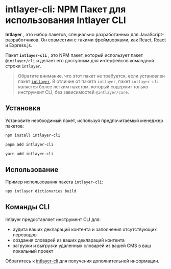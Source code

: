 # intlayer-cli: NPM Пакет для использования Intlayer CLI

**Intlayer** , это набор пакетов, специально разработанных для JavaScript-разработчиков. Он совместим с такими фреймворками, как React, React и Express.js.

Пакет **`intlayer-cli`** , это NPM пакет, который использует пакет `@intlayer/cli` и делает его доступным для интерфейсов командной строки `intlayer`.

> Обратите внимание, что этот пакет не требуется, если установлен пакет [`intlayer`](https://github.com/aymericzip/intlayer/tree/main/docs/ru/packages/intlayer/index.md). В отличие от пакета `intlayer`, пакет `intlayer-cli` является более легким пакетом, который содержит только инструмент CLI, без зависимостей `@intlayer/core`.

## Установка

Установите необходимый пакет, используя предпочитаемый менеджер пакетов:

```bash packageManager="npm"
npm install intlayer-cli
```

```bash packageManager="pnpm"
pnpm add intlayer-cli
```

```bash packageManager="yarn"
yarn add intlayer-cli
```

## Использование

Пример использования пакета `intlayer-cli`:

```bash
npx intlayer dictionaries build
```

## Команды CLI

Intlayer предоставляет инструмент CLI для:

- аудита ваших деклараций контента и заполнения отсутствующих переводов
- создания словарей из ваших деклараций контента
- загрузки и выгрузки удаленных словарей из вашей CMS в ваш локальный проект

Обратитесь к [intlayer-cli](https://github.com/aymericzip/intlayer/blob/main/docs/ru/intlayer_cli.md) для получения дополнительной информации.
